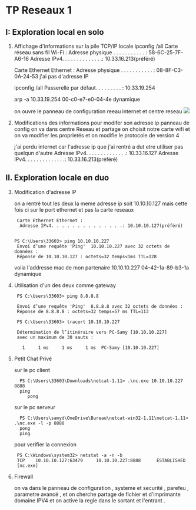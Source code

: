 # TP Reseaux 1


## I: Exploration local en solo

1. Affichage d'informations sur la pile TCP/IP locale
    ipconfig /all
    Carte réseau sans fil Wi-Fi : 
    Adresse physique . . . . . . . . . . . : 58-6C-25-7F-A6-16
    Adresse IPv4. . . . . . . . . . . . . .: 10.33.16.213(préféré)
    
    Carte Ethernet Ethernet : 
    Adresse physique . . . . . . . . . . . : 08-8F-C3-0A-24-53
    j'ai pas d'adresse IP
    
    ipconfig /all
    Passerelle par défaut. . . . . . . . . : 10.33.19.254
    
    arp -a
    10.33.19.254          00-c0-e7-e0-04-4e     dynamique
    
    on ouvre le panneau de configuration reeau internet et centre reseau 
    ![](https://i.imgur.com/leLKch2.png)
2. Modifications des informations
    pour modifer son adresse ip panneau de config on va dans centre Reseau et partage on choisit notre carte wifi et on va modifier les proprietés et on modifie le protocole de version 4
    
    j'ai perdu internet car l'adresse ip que j'ai rentré a dut etre utiliser pas quelqun d'autre 
         Adresse IPv4. . . . . . . . . . . . . .: 10.33.16.127
         Adresse IPv4. . . . . . . . . . . . . .: 10.33.16.213(préféré)
     
## II. Exploration locale en duo

3. Modification d'adresse IP

    on a rentré tout les deux la meme adresse ip soit 10.10.10.127 mais cette     fois ci sur le port ethernet et pas la carte reseaux 
    
        Carte Ethernet Ethernet : 
         Adresse IPv4. . . . . . . . . . . . . .: 10.10.10.127(préféré)
 
 
       PS C:\Users\33603> ping 10.10.10.227
        Envoi d’une requête 'Ping'  10.10.10.227 avec 32 octets de données :
        Réponse de 10.10.10.127 : octets=32 temps<1ms TTL=128
  
      voila l'addresse mac  de mon partenaire 
         10.10.10.227          04-42-1a-89-b3-1a     dynamique

4. Utilisation d'un des deux comme gateway
    
        PS C:\Users\33603> ping 8.8.8.8

        Envoi d’une requête 'Ping'  8.8.8.8 avec 32 octets de données :
        Réponse de 8.8.8.8 : octets=32 temps=57 ms TTL=113
        
        PS C:\Users\33603> tracert 10.10.10.227

        Détermination de l’itinéraire vers PC-Samy [10.10.10.227]
        avec un maximum de 30 sauts :

          1     1 ms     1 ms     1 ms  PC-Samy [10.10.10.227]

5. Petit Chat Privé


    sur le pc client 
    
         PS C:\Users\33603\Downloads\netcat-1.11> .\nc.exe 10.10.10.227 8888
         ping
            pong
    
    sur le pc serveur 
    
         PS C:\Users\samyd\OneDrive\Bureau\netcat-win32-1.11\netcat-1.11> .\nc.exe -l -p 8888
         pong
         ping

    pour verifier la connexion 

        PS C:\Windows\system32> netstat -a -n -b
        TCP    10.10.10.127:63479     10.10.10.227:8888      ESTABLISHED
        [nc.exe]
6. Firewall

    on va dans le panneau de configuration , systeme et securité , parefeu , parametre avancé , et on cherche partage de fichier et d'imprimante 
    domaine IPV4 et on active la regle dans le sortant et l'entrant .
    